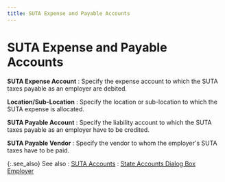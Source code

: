 ```yaml
---
title: SUTA Expense and Payable Accounts
---
```


# SUTA Expense and Payable Accounts


**SUTA Expense Account**
: Specify the expense account to which the SUTA taxes  payable as an employer are debited.


**Location/Sub-Location**
: Specify the location or sub-location to which the  SUTA expense is allocated.


**SUTA Payable  Account**
: Specify the liability account to which the SUTA  taxes payable as an employer have to be credited.


**SUTA Payable Vendor**
: Specify the vendor to whom the employer's SUTA taxes  have to be paid.


{:.see_also}
See also
: [SUTA Accounts]({{site.prl_baseurl}}/misc/suta_accounts.html)
: [State  Accounts Dialog Box Employer]({{site.prl_baseurl}}/misc/the_state_accounts_profile_employer.html)
